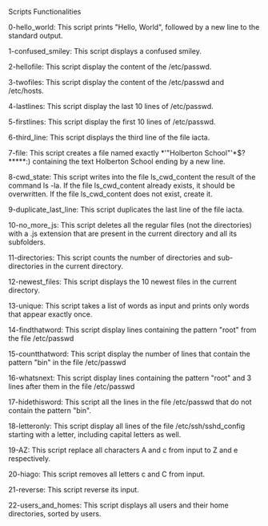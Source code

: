 Scripts Functionalities

0-hello_world: This script prints "Hello, World", followed by a new line to the standard output.

1-confused_smiley: This script displays a confused smiley.

2-hellofile: This script display the content of the /etc/passwd.

3-twofiles: This script display the content of the /etc/passwd and /etc/hosts.

4-lastlines: This script display the last 10 lines of /etc/passwd.

5-firstlines: This script display the first 10 lines of /etc/passwd.

6-third_line: This script displays the third line of the file iacta.

7-file: This script creates a file named exactly *\'"Holberton School"'\*$?*****:) containing the text Holberton School ending by a new line.

8-cwd_state: This script writes into the file ls_cwd_content the result of the command ls -la. If the file ls_cwd_content already exists, it should be overwritten. If the file ls_cwd_content does not exist, create it.

9-duplicate_last_line: This script duplicates the last line of the file iacta.

10-no_more_js: This script deletes all the regular files (not the directories) with a .js extension that are present in the current directory and all its subfolders.

11-directories: This script counts the number of directories and sub-directories in the current directory.

12-newest_files: This script displays the 10 newest files in the current directory.

13-unique: This script takes a list of words as input and prints only words that appear exactly once.

14-findthatword: This script display lines containing the pattern "root" from the file /etc/passwd

15-countthatword: This script display the number of lines that contain the pattern "bin" in the file /etc/passwd

16-whatsnext: This script display lines containing the pattern "root" and 3 lines after them in the file /etc/passwd

17-hidethisword: This script all the lines in the file /etc/passwd that do not contain the pattern "bin".

18-letteronly: This script display all lines of the file /etc/ssh/sshd_config starting with a letter, including capital letters as well.

19-AZ: This script replace all characters A and c from input to Z and e respectively.

20-hiago: This script removes all letters c and C from input.

21-reverse: This script reverse its input.

22-users_and_homes: This script displays all users and their home directories, sorted by users.

